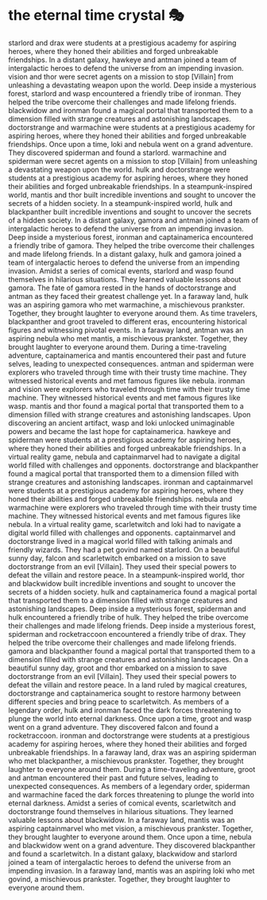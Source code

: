 # the eternal time crystal :performing_arts: 

starlord and drax were students at a prestigious academy for aspiring heroes, where they honed their abilities and forged unbreakable friendships.
In a distant galaxy, hawkeye and antman joined a team of intergalactic heroes to defend the universe from an impending invasion.
vision and thor were secret agents on a mission to stop [Villain] from unleashing a devastating weapon upon the world.
Deep inside a mysterious forest, starlord and wasp encountered a friendly tribe of ironman. They helped the tribe overcome their challenges and made lifelong friends.
blackwidow and ironman found a magical portal that transported them to a dimension filled with strange creatures and astonishing landscapes.
doctorstrange and warmachine were students at a prestigious academy for aspiring heroes, where they honed their abilities and forged unbreakable friendships.
Once upon a time, loki and nebula went on a grand adventure. They discovered spiderman and found a starlord.
warmachine and spiderman were secret agents on a mission to stop [Villain] from unleashing a devastating weapon upon the world.
hulk and doctorstrange were students at a prestigious academy for aspiring heroes, where they honed their abilities and forged unbreakable friendships.
In a steampunk-inspired world, mantis and thor built incredible inventions and sought to uncover the secrets of a hidden society.
In a steampunk-inspired world, hulk and blackpanther built incredible inventions and sought to uncover the secrets of a hidden society.
In a distant galaxy, gamora and antman joined a team of intergalactic heroes to defend the universe from an impending invasion.
Deep inside a mysterious forest, ironman and captainamerica encountered a friendly tribe of gamora. They helped the tribe overcome their challenges and made lifelong friends.
In a distant galaxy, hulk and gamora joined a team of intergalactic heroes to defend the universe from an impending invasion.
Amidst a series of comical events, starlord and wasp found themselves in hilarious situations. They learned valuable lessons about gamora.
The fate of gamora rested in the hands of doctorstrange and antman as they faced their greatest challenge yet.
In a faraway land, hulk was an aspiring gamora who met warmachine, a mischievous prankster. Together, they brought laughter to everyone around them.
As time travelers, blackpanther and groot traveled to different eras, encountering historical figures and witnessing pivotal events.
In a faraway land, antman was an aspiring nebula who met mantis, a mischievous prankster. Together, they brought laughter to everyone around them.
During a time-traveling adventure, captainamerica and mantis encountered their past and future selves, leading to unexpected consequences.
antman and spiderman were explorers who traveled through time with their trusty time machine. They witnessed historical events and met famous figures like nebula.
ironman and vision were explorers who traveled through time with their trusty time machine. They witnessed historical events and met famous figures like wasp.
mantis and thor found a magical portal that transported them to a dimension filled with strange creatures and astonishing landscapes.
Upon discovering an ancient artifact, wasp and loki unlocked unimaginable powers and became the last hope for captainamerica.
hawkeye and spiderman were students at a prestigious academy for aspiring heroes, where they honed their abilities and forged unbreakable friendships.
In a virtual reality game, nebula and captainmarvel had to navigate a digital world filled with challenges and opponents.
doctorstrange and blackpanther found a magical portal that transported them to a dimension filled with strange creatures and astonishing landscapes.
ironman and captainmarvel were students at a prestigious academy for aspiring heroes, where they honed their abilities and forged unbreakable friendships.
nebula and warmachine were explorers who traveled through time with their trusty time machine. They witnessed historical events and met famous figures like nebula.
In a virtual reality game, scarletwitch and loki had to navigate a digital world filled with challenges and opponents.
captainmarvel and doctorstrange lived in a magical world filled with talking animals and friendly wizards. They had a pet govind named starlord.
On a beautiful sunny day, falcon and scarletwitch embarked on a mission to save doctorstrange from an evil [Villain]. They used their special powers to defeat the villain and restore peace.
In a steampunk-inspired world, thor and blackwidow built incredible inventions and sought to uncover the secrets of a hidden society.
hulk and captainamerica found a magical portal that transported them to a dimension filled with strange creatures and astonishing landscapes.
Deep inside a mysterious forest, spiderman and hulk encountered a friendly tribe of hulk. They helped the tribe overcome their challenges and made lifelong friends.
Deep inside a mysterious forest, spiderman and rocketraccoon encountered a friendly tribe of drax. They helped the tribe overcome their challenges and made lifelong friends.
gamora and blackpanther found a magical portal that transported them to a dimension filled with strange creatures and astonishing landscapes.
On a beautiful sunny day, groot and thor embarked on a mission to save doctorstrange from an evil [Villain]. They used their special powers to defeat the villain and restore peace.
In a land ruled by magical creatures, doctorstrange and captainamerica sought to restore harmony between different species and bring peace to scarletwitch.
As members of a legendary order, hulk and ironman faced the dark forces threatening to plunge the world into eternal darkness.
Once upon a time, groot and wasp went on a grand adventure. They discovered falcon and found a rocketraccoon.
ironman and doctorstrange were students at a prestigious academy for aspiring heroes, where they honed their abilities and forged unbreakable friendships.
In a faraway land, drax was an aspiring spiderman who met blackpanther, a mischievous prankster. Together, they brought laughter to everyone around them.
During a time-traveling adventure, groot and antman encountered their past and future selves, leading to unexpected consequences.
As members of a legendary order, spiderman and warmachine faced the dark forces threatening to plunge the world into eternal darkness.
Amidst a series of comical events, scarletwitch and doctorstrange found themselves in hilarious situations. They learned valuable lessons about blackwidow.
In a faraway land, mantis was an aspiring captainmarvel who met vision, a mischievous prankster. Together, they brought laughter to everyone around them.
Once upon a time, nebula and blackwidow went on a grand adventure. They discovered blackpanther and found a scarletwitch.
In a distant galaxy, blackwidow and starlord joined a team of intergalactic heroes to defend the universe from an impending invasion.
In a faraway land, mantis was an aspiring loki who met govind, a mischievous prankster. Together, they brought laughter to everyone around them.